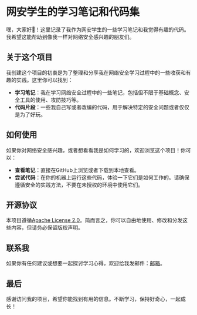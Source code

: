 
# 网安学生的学习笔记和代码集

嘿，大家好👋！这里记录了我作为网安学生的一些学习笔记和我觉得有趣的代码。我希望这能帮助到像我一样对网络安全感兴趣的朋友们。

## 关于这个项目

我创建这个项目的初衷是为了整理和分享我在网络安全学习过程中的一些收获和有趣的实践。这里你可以找到：

- **学习笔记**：我在学习网络安全过程中的一些笔记，包括但不限于基础概念、安全工具的使用、攻防技巧等。
- **代码片段**：一些我自己写或者改编的代码，用于解决特定的安全问题或者仅仅是为了好玩。

## 如何使用

如果你对网络安全感兴趣，或者想看看我是如何学习的，欢迎浏览这个项目！你可以：

- **查看笔记**：直接在GitHub上浏览或者下载到本地查看。
- **尝试代码**：在你的机器上运行这些代码，体验一下它们是如何工作的。请确保遵循安全的实践方法，不要在未授权的环境中使用它们。

## 开源协议

本项目遵循[Apache License 2.0](LICENSE)。简而言之，你可以自由地使用、修改和分发这些内容，但请务必保留版权声明。

## 联系我

如果你有任何建议或想要一起探讨学习心得，欢迎给我发邮件：[邮箱](#)。

## 最后

感谢访问我的项目，希望你能找到有用的信息。不断学习，保持好奇心，一起成长！
